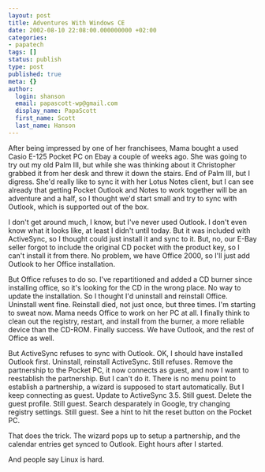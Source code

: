 ```yaml
---
layout: post
title: Adventures With Windows CE
date: 2002-08-10 22:08:00.000000000 +02:00
categories:
- papatech
tags: []
status: publish
type: post
published: true
meta: {}
author:
  login: shanson
  email: papascott-wp@gmail.com
  display_name: PapaScott
  first_name: Scott
  last_name: Hanson
---
```

<p>After being impressed by one of her franchisees, Mama bought a used Casio E-125 Pocket PC on Ebay a couple of weeks ago. She was going to try out my old Palm III, but while she was thinking about it Christopher grabbed it from her desk and threw it down the stairs. End of Palm III, but I digress. She'd really like to sync it with her Lotus Notes client, but I can see already that getting Pocket Outlook and Notes to work together will be an adventure and a half, so I thought we'd start small and try to sync with Outlook, which is supported out of the box.</p>
<p>I don't get around much, I know, but I've never used Outlook. I don't even know what it looks like, at least I didn't until today. But it was included with ActiveSync, so I thought could just install it and sync to it. But, no, our E-Bay seller forgot to include the original CD pocket with the  product key, so I can't install it from there. No problem, we have Office 2000, so I'll just add Outlook to her Office installation.</p>
<p>But Office refuses to do so. I've repartitioned and added a CD burner since installing office, so it's looking for the CD in the wrong place. No way to update the installation. So I thought I'd uninstall and reinstall Office. Uninstall went fine. Reinstall died, not just once, but three times. I'm starting to sweat now. Mama needs Office to work on her PC at all. I finally think to clean out the registry, restart, and install from the burner, a more reliable device than the CD-ROM. Finally success. We have Outlook, and the rest of Office as well.</p>
<p>But ActiveSync refuses to sync with Outlook. OK, I should have installed Outlook first. Uninstall, reinstall ActiveSync. Still refuses. Remove the partnership to the Pocket PC, it now connects as guest, and now I want to reestablish the partnership. But I can't do it. There is no menu point to establish a partnership, a wizard is supposed to start automatically. But I keep connecting as guest. Update to ActiveSync 3.5. Still guest. Delete the guest profile. Still guest. Search desparately in Google, try changing registry settings. Still guest. See a hint to hit the reset button on the Pocket PC.</p>
<p>That does the trick. The wizard pops up to setup a partnership, and the calendar entries get synced to Outlook. Eight hours after I started.</p>
<p>And people say Linux is hard.</p>
